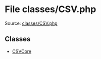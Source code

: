 File classes/CSV.php
=========

Source: [classes/CSV.php](https://github.com/PrestaShop/PrestaShop/blob/1.5.2.0/classes/CSV.php)


Classes
-------

* [CSVCore](class.CSVCore.md)

